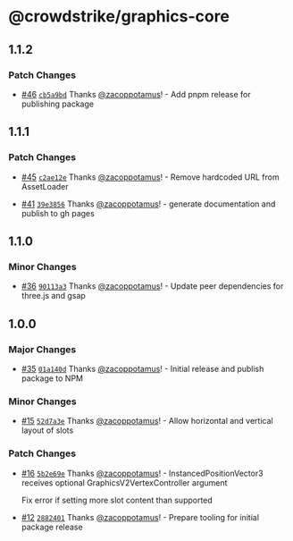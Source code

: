 # @crowdstrike/graphics-core

## 1.1.2

### Patch Changes

- [#46](https://github.com/CrowdStrike/graphics-core/pull/46) [`cb5a9bd`](https://github.com/CrowdStrike/graphics-core/commit/cb5a9bd8747a91079d87392ccb030b9ea200bebd) Thanks [@zacoppotamus](https://github.com/zacoppotamus)! - Add pnpm release for publishing package

## 1.1.1

### Patch Changes

- [#45](https://github.com/CrowdStrike/graphics-core/pull/45) [`c2ae12e`](https://github.com/CrowdStrike/graphics-core/commit/c2ae12e36e75b0268c71896de61785cf6a86fe1a) Thanks [@zacoppotamus](https://github.com/zacoppotamus)! - Remove hardcoded URL from AssetLoader

- [#41](https://github.com/CrowdStrike/graphics-core/pull/41) [`39e3856`](https://github.com/CrowdStrike/graphics-core/commit/39e38565710140ee4708aa91bc0d0e8503c0dfbc) Thanks [@zacoppotamus](https://github.com/zacoppotamus)! - generate documentation and publish to gh pages

## 1.1.0

### Minor Changes

- [#36](https://github.com/CrowdStrike/graphics-core/pull/36) [`90113a3`](https://github.com/CrowdStrike/graphics-core/commit/90113a36887d32730e52522fa147d6b5f6152686) Thanks [@zacoppotamus](https://github.com/zacoppotamus)! - Update peer dependencies for three.js and gsap

## 1.0.0

### Major Changes

- [#35](https://github.com/CrowdStrike/graphics-core/pull/35) [`01a140d`](https://github.com/CrowdStrike/graphics-core/commit/01a140da7f8b6d0490fabea2a1b592cfe88d1752) Thanks [@zacoppotamus](https://github.com/zacoppotamus)! - Initial release and publish package to NPM

### Minor Changes

- [#15](https://github.com/CrowdStrike/graphics-core/pull/15) [`52d7a3e`](https://github.com/CrowdStrike/graphics-core/commit/52d7a3ead9eccdeb41323be99e8626278f033961) Thanks [@zacoppotamus](https://github.com/zacoppotamus)! - Allow horizontal and vertical layout of slots

### Patch Changes

- [#16](https://github.com/CrowdStrike/graphics-core/pull/16) [`5b2e69e`](https://github.com/CrowdStrike/graphics-core/commit/5b2e69e83e1c897931872e5013d93dee6257b31c) Thanks [@zacoppotamus](https://github.com/zacoppotamus)! - InstancedPositionVector3 receives optional GraphicsV2VertexController argument

  Fix error if setting more slot content than supported

- [#12](https://github.com/CrowdStrike/graphics-core/pull/12) [`2882401`](https://github.com/CrowdStrike/graphics-core/commit/2882401b390f3fb3e73a8607a32984a0ec20f479) Thanks [@zacoppotamus](https://github.com/zacoppotamus)! - Prepare tooling for initial package release
